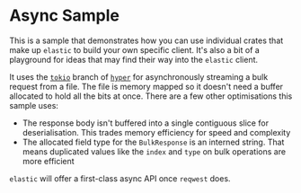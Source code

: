 # Async Sample

This is a sample that demonstrates how you can use individual crates that make up `elastic` to build your own specific client. It's also a bit of a playground for ideas that may find their way into the `elastic` client.

It uses the [`tokio`](https://tokio.rs) branch of [`hyper`](https://hyper.rs) for asynchronously streaming a bulk request from a file. The file is memory mapped so it doesn't need a buffer allocated to hold all the bits at once. There are a few other optimisations this sample uses:

- The response body isn't buffered into a single contiguous slice for deserialisation. This trades memory efficiency for speed and complexity
- The allocated field type for the `BulkResponse` is an interned string. That means duplicated values like the `index` and `type` on bulk operations are more efficient

`elastic` will offer a first-class async API once `reqwest` does.
